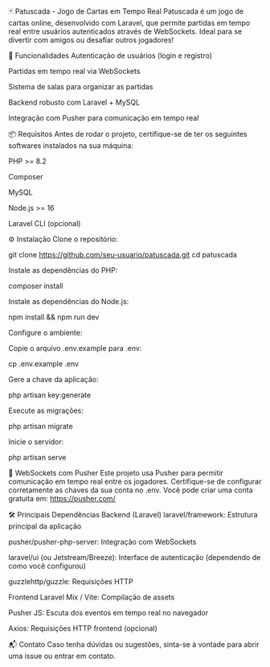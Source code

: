 🃏 Patuscada - Jogo de Cartas em Tempo Real
Patuscada é um jogo de cartas online, desenvolvido com Laravel, que permite partidas em tempo real entre usuários autenticados através de WebSockets. Ideal para se divertir com amigos ou desafiar outros jogadores!

🚀 Funcionalidades
Autenticação de usuários (login e registro)

Partidas em tempo real via WebSockets

Sistema de salas para organizar as partidas

Backend robusto com Laravel + MySQL

Integração com Pusher para comunicação em tempo real

📦 Requisitos
Antes de rodar o projeto, certifique-se de ter os seguintes softwares instalados na sua máquina:

PHP >= 8.2

Composer

MySQL

Node.js >= 16

Laravel CLI (opcional)

⚙️ Instalação
Clone o repositório:

git clone https://github.com/seu-usuario/patuscada.git
cd patuscada

Instale as dependências do PHP:

composer install

Instale as dependências do Node.js:

npm install && npm run dev

Configure o ambiente:

Copie o arquivo .env.example para .env:

cp .env.example .env

Gere a chave da aplicação:

php artisan key:generate

Execute as migrações:

php artisan migrate

Inicie o servidor:

php artisan serve

🔌 WebSockets com Pusher
Este projeto usa Pusher para permitir comunicação em tempo real entre os jogadores. Certifique-se de configurar corretamente as chaves da sua conta no .env. Você pode criar uma conta gratuita em: https://pusher.com/

🛠️ Principais Dependências
Backend (Laravel)
laravel/framework: Estrutura principal da aplicação

pusher/pusher-php-server: Integração com WebSockets

laravel/ui (ou Jetstream/Breeze): Interface de autenticação (dependendo de como você configurou)

guzzlehttp/guzzle: Requisições HTTP

Frontend
Laravel Mix / Vite: Compilação de assets

Pusher JS: Escuta dos eventos em tempo real no navegador

Axios: Requisições HTTP frontend (opcional)

📬 Contato
Caso tenha dúvidas ou sugestões, sinta-se à vontade para abrir uma issue ou entrar em contato.